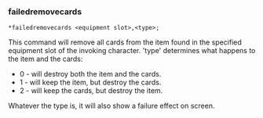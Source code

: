 ### failedremovecards
```
*failedremovecards <equipment slot>,<type>;
```

This command will remove all cards from the item found in the specified
equipment slot of the invoking character. 'type' determines what happens to the
item and the cards:

* 0 - will destroy both the item and the cards.
* 1 - will keep the item, but destroy the cards.
* 2 - will keep the cards, but destroy the item.

Whatever the type is, it will also show a failure effect on screen.
